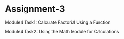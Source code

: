 # Assignment-3

Module4 Task1: Calculate Factorial Using a Function

Module4 Task2: Using the Math Module for Calculations

